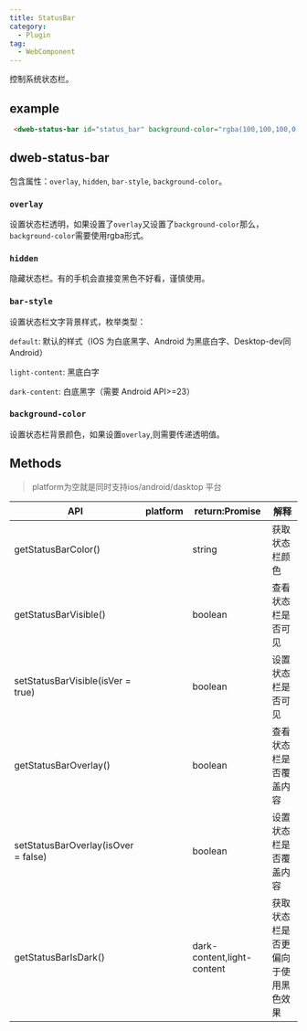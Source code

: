 ```yaml
---
title: StatusBar
category:
  - Plugin
tag:
  - WebComponent
---
```


控制系统状态栏。

## example

```html
 <dweb-status-bar id="status_bar" background-color="rgba(100,100,100,0.5)" overlay bar-style="default"></dweb-status-bar>
```

## dweb-status-bar

包含属性：`overlay`, `hidden`, `bar-style`, `background-color`。


### `overlay`

设置状态栏透明，如果设置了`overlay`又设置了`background-color`那么，`background-color`需要使用rgba形式。

### `hidden`

隐藏状态栏。有的手机会直接变黑色不好看，谨慎使用。

### `bar-style`

设置状态栏文字背景样式，枚举类型：

  `default`:	默认的样式（IOS 为白底黑字、Android 为黑底白字、Desktop-dev同Android）
  
  `light-content`:	黑底白字
  
  `dark-content`:	白底黑字（需要 Android API>=23）


### `background-color`

设置状态栏背景颜色，如果设置`overlay`,则需要传递透明值。

## Methods​

> platform为空就是同时支持ios/android/dasktop 平台

| API                                 | platform | return:Promise             | 解释                               |
|-------------------------------------|----------|----------------------------|----------------------------------|
| getStatusBarColor()                 |          | string                     | 获取状态栏颜色                     |
| getStatusBarVisible()               |          | boolean                    | 查看状态栏是否可见                 |
| setStatusBarVisible(isVer = true)   |          | boolean                    | 设置状态栏是否可见                 |
| getStatusBarOverlay()               |          | boolean                    | 查看状态栏是否覆盖内容             |
| setStatusBarOverlay(isOver = false) |          | boolean                    | 设置状态栏是否覆盖内容             |
| getStatusBarIsDark()                |          | dark-content,light-content | 获取状态栏是否更偏向于使用黑色效果 |

